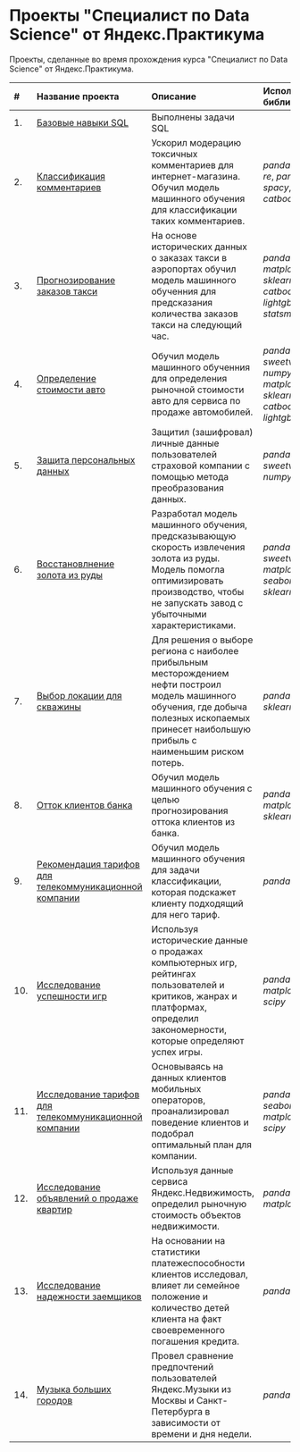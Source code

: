 # Проекты "Специалист по Data Science" от Яндекс.Практикума 
Проекты, сделанные во время прохождения курса "Специалист по Data Science" от Яндекс.Практикума.


|#|Название проекта|Описание|Используемые библиотеки|
|:-|:---------------|:-------|:----------------------|
|1.|[Базовые навыки SQL](https://github.com/SajKey/yandex_practicum_projects/tree/main/14_basic_skills_SQL)|Выполнены задачи SQL||
|2.|[Классификация комментариев](https://github.com/SajKey/yandex_practicum_projects/tree/main/13_classifying_comments)|Ускорил модерацию токсичных комментариев для интернет-магазина. Обучил модель машинного обучения для классификации таких комментариев.|*pandas*, *numpy*, *re*, *pandarallel*, *spacy*, *sklearn*, *catboost*|
|3.|[Прогнозирование заказов такси](https://github.com/SajKey/yandex_practicum_projects/tree/main/12_predicting_taxi_trips)|На основе исторических данных о заказах такси в аэропортах обучил модель машинного обученния для предсказания количества заказов такси на следующий час.|*pandas*, *numpy*, *matplotlib*, *sklearn*, *catboost*, *lightgbm*, *statsmodels*|
|4.|[Определение стоимости авто](https://github.com/SajKey/yandex_practicum_projects/tree/main/11_car_price_prediction)|Обучил модель машинного обученния для определения рыночной стоимости авто для сервиса по продаже автомобилей.|*pandas*, *sweetviz*, *numpy*, *matplotlib*, *sklearn*, *catboost*, *lightgbm*|
|5.|[Защита персональных данных](https://github.com/SajKey/yandex_practicum_projects/tree/main/10_the_algorithm_for_data_protection)|Защитил (зашифровал) личные данные пользователей страховой компании с помощью метода преобразования данных.|*pandas*, *sweetviz*, *numpy*, *sklearn*|
|6.|[Восстановлнение золота из руды](https://github.com/SajKey/yandex_practicum_projects/tree/main/09_machine_learning_model_for_a_metalworking_enterprise)|Разработал модель машинного обучения, предсказывающую скорость извлечения золота из руды. Модель помогла оптимизировать производство, чтобы не запускать завод с убыточными характеристиками.|*pandas*, *sweetviz*, *matplotlib*, *seaborn*, *sklearn*|
|7.|[Выбор локации для скважины](https://github.com/SajKey/yandex_practicum_projects/tree/main/08_development_of_new_oil_fields)|Для решения о выборе региона с наиболее прибыльным месторождением нефти построил модель машинного обучения, где добыча полезных ископаемых принесет наибольшую прибыль с наименьшим риском потерь.|*pandas*, *numpy*, *sklearn*|
|8.|[Отток клиентов банка](https://github.com/SajKey/yandex_practicum_projects/tree/main/07_bank_churn_prediction)|Обучил модель машинного обучения с целью прогнозирования оттока клиентов из банка.|*pandas*, *numpy*, *matplotlib*, *sklearn*|
|9.|[Рекомендация тарифов для телекоммуникационной компании](https://github.com/SajKey/yandex_practicum_projects/tree/main/06_classifying_profitable_plan_for_a_telecom_company)|Обучил модель машинного обучения для задачи классификации, которая подскажет клиенту подходящий для него тариф.|*pandas*, *sklearn*|
|10.|[Исследование успешности игр](https://github.com/SajKey/yandex_practicum_projects/tree/main/05_patterns_that_determine_the_success_of_game_platforms)|Используя исторические данные о продажах компьютерных игр, рейтингах пользователей и критиков, жанрах и платформах, определил закономерности, которые определяют успех игры.|*pandas*, *matplotlib*, *scipy*|
|11.|[Исследование тарифов для телекоммуникационной компании](https://github.com/SajKey/yandex_practicum_projects/tree/main/04_determination_of_a_profitable_plan_for_a_telecom_company)|Основываясь на данных клиентов мобильных операторов, проанализировал поведение клиентов и подобрал оптимальный план для компании.|*pandas*, *numpy*, *seaborn*, *matplotlib*, *scipy*|
|12.|[Исследование объявлений о продаже квартир](https://github.com/SajKey/yandex_practicum_projects/tree/main/03_real_estate_market_analysis)|Используя данные сервиса Яндекс.Недвижимость, определил рыночную стоимость объектов недвижимости.|*pandas*, *matplotlib*|
|13.|[Исследование надежности заемщиков](https://github.com/SajKey/yandex_practicum_projects/tree/main/02_research_on_the_borrowers)|На основании на статистики платежеспособности клиентов исследовал, влияет ли семейное положение и количество детей клиента на факт своевременного погашения кредита.|*pandas*|
|14.|[Музыка больших городов](https://github.com/SajKey/yandex_practicum_projects/tree/main/01_cities_music)|Провел сравнение предпочтений пользователей Яндекс.Музыки из Москвы и Санкт-Петербурга в зависимости от времени и дня недели.|*pandas*|